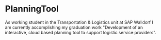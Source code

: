 # PlanningTool
As working student in the Transportation &amp; Logistics unit at SAP Walldorf I am currently accomplishing my graduation work "Development of an interactive, cloud based planning tool to support logistic service providers".
